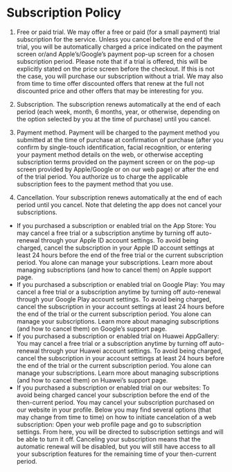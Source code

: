 # Subscription Policy

1. Free or paid trial. We may offer a free or paid (for a small payment) trial subscription for the service. Unless you cancel before the end of the trial, you will be automatically charged a price indicated on the payment screen or/and Apple’s/Google’s payment pop-up screen for a chosen subscription period. Please note that if a trial is offered, this will be explicitly stated on the price screen before the checkout. If this is not the case, you will purchase our subscription without a trial. We may also from time to time offer discounted offers that renew at the full not discounted price and other offers that may be interesting for you.

2. Subscription. The subscription renews automatically at the end of each period (each week, month, 6 months, year, or otherwise, depending on the option selected by you at the time of purchase) until you cancel.

3. Payment method.  Payment will be charged to the payment method you submitted at the time of purchase at confirmation of purchase (after you confirm by single-touch identification, facial recognition, or entering your payment method details on the web, or otherwise accepting subscription terms provided on the payment screen or on the pop-up screen provided by Apple/Google or on our web page) or after the end of the trial period. You authorize us to charge the applicable subscription fees to the payment method that you use.

4. Cancellation. Your subscription renews automatically at the end of each period until you cancel. Note that deleting the app does not cancel your subscriptions.

- If you purchased a subscription or enabled trial on the App Store: You may cancel a free trial or a subscription anytime by turning off auto-renewal through your Apple ID account settings. To avoid being charged, cancel the subscription in your Apple ID account settings at least 24 hours before the end of the free trial or the current subscription period. You alone can manage your subscriptions. Learn more about managing subscriptions (and how to cancel them) on Apple support page.
- If you purchased a subscription or enabled trial on Google Play: You may cancel a free trial or a subscription anytime by turning off auto-renewal through your Google Play account settings. To avoid being charged, cancel the subscription in your account settings at least 24 hours before the end of the trial or the current subscription period. You alone can manage your subscriptions. Learn more about managing subscriptions (and how to cancel them) on Google’s support page.
- If you purchased a subscription or enabled trial on Huawei AppGallery: You may cancel a free trial or a subscription anytime by turning off auto-renewal through your Huawei account settings. To avoid being charged, cancel the subscription in your account settings at least 24 hours before the end of the trial or the current subscription period. You alone can manage your subscriptions. Learn more about managing subscriptions (and how to cancel them) on Huawei’s support page.
- If you purchased a subscription or enabled trial on our websites: To avoid being charged cancel your subscription before the end of the then-current period. You may cancel your subscription purchased on our website in your profile. Below you may find several options (that may change from time to time) on how to initiate cancelation of a web subscription: Open your web profile page and go to subscription settings. From here, you will be directed to subscription settings and will be able to turn it off. Canceling your subscription means that the automatic renewal will be disabled, but you will still have access to all your subscription features for the remaining time of your then-current period.
